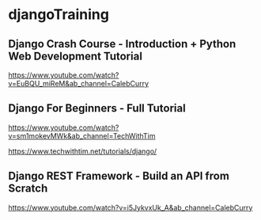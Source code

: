 # djangoTraining

## Django Crash Course - Introduction + Python Web Development Tutorial

https://www.youtube.com/watch?v=EuBQU_miReM&ab_channel=CalebCurry




## Django For Beginners - Full Tutorial

https://www.youtube.com/watch?v=sm1mokevMWk&ab_channel=TechWithTim

https://www.techwithtim.net/tutorials/django/




## Django REST Framework - Build an API from Scratch

https://www.youtube.com/watch?v=i5JykvxUk_A&ab_channel=CalebCurry